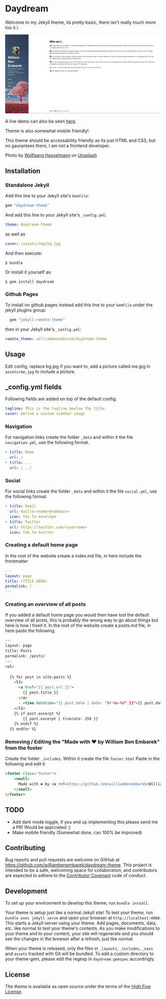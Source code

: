 # Daydream

Welcome to my Jekyll theme, its pretty basic, there isn't really much more too it.\

![Picture of the theme](theme.PNG)

A live demo can also be seen [here](https://embar.io).

Theme is also somewhat mobile friendly!

This theme should be accessability friendly as its just HTML and CSS, but no gaurantees there, I am not a frontend developer.

Photo by [Wolfgang Hasselmann](https://unsplash.com/@wolfgang_hasselmann?utm_source=unsplash&utm_medium=referral&utm_content=creditCopyText) on [Unsplash](https://unsplash.com/@wolfgang_hasselmann?utm_source=unsplash&utm_medium=referral&utm_content=creditCopyText)
  

## Installation

### Standalone Jekyll
Add this line to your Jekyll site's `Gemfile`:

```ruby
gem "daydream-theme"
```

And add this line to your Jekyll site's `_config.yml`:

```yaml
theme: daydream-theme
```
as well as 
```yaml
cover: /assets/img/bg.jpg
```

And then execute:

    $ bundle

Or install it yourself as:

    $ gem install daydream


### Github Pages

To install on github pages instead add this line to your `GemFile` under the jekyll plugins group:
```ruby
  gem "jekyll-remote-theme"
```

then in your Jekyll site's `_config.yml`:
```yaml
remote_theme: williambenembarek/daydream-theme
```

## Usage

Edit config, replace bg.jpg if you want to, add a picture called me.jpg in `assets/me.jpg` to include a picture.

## _config.yml fields
Following fields are added on top of the default config.
```yml
tagline: This is the tagline bewlow the title
cover: define a custom sidebar image
```

### Navigation
For navigation links create the folder `_data` and within it the file `navigation.yml`, use the following format.
```yaml
- title: Home
  url: /
- title: ...
  url: /.../
```

### Social
For social links create the folder `_data` and within it the file `social.yml`, use the following format.

```yaml
- title: Email
  url: mailto:<name>@<domain>
  icon: fas fa-envelope
- title: Twitter
  url: https://twitter.com/<username>
  icon: fab fa-twitter
```

### Creating a default home page

In the root of the website create a index.md file, in here include the frontmatter
```yml
---
layout: page
title: <TITLE HERE>
permalink: /
---
```

### Creating an overview of all posts

If you added a default home page you would then have lost the default overview of all posts, this is probably the wrong way to go about things but here is how I fixed it.
In the root of the website create a posts.md file, in here paste the following.
```html
---
layout: page
title: Posts
permalink: /posts/
---
<ul>

  {% for post in site.posts %}
    <li>
      <a href="{{ post.url }}">
        {{ post.title }}
      </a>
      - <time datetime="{{ post.date | date: "%Y-%m-%d" }}">{{ post.date | date_to_long_string }}</time>
    </li>
    {% if post.excerpt %}
        {{ post.excerpt | truncate: 256 }}  
    {% endif %}
  {% endfor %}
```

### Removing / Editing the "Made with ❤️ by William Ben Embarek" from the footer

Create the folder `_includes`.
Within it create the file `footer.html`
Paste in the following and edit it

```html
<footer class="footer">
    <small>
      Made with ❤️ by <a ref=https://github.com/williambenembarek>William Ben Embarek</a>
    </small>
</footer>
```

## TODO
 - Add dark mode toggle, if you end up implementing this please send me a PR! Would be apprciated :)
 - Make mobile friendly (Somewhat done, can 100% be improved)

## Contributing

Bug reports and pull requests are welcome on GitHub at https://github.com/williambenembarek/daydream-theme. This project is intended to be a safe, welcoming space for collaboration, and contributors are expected to adhere to the [Contributor Covenant](http://contributor-covenant.org) code of conduct.

## Development

To set up your environment to develop this theme, run `bundle install`.

Your theme is setup just like a normal Jekyll site! To test your theme, run `bundle exec jekyll serve` and open your browser at `http://localhost:4000`. This starts a Jekyll server using your theme. Add pages, documents, data, etc. like normal to test your theme's contents. As you make modifications to your theme and to your content, your site will regenerate and you should see the changes in the browser after a refresh, just like normal.

When your theme is released, only the files in `_layouts`, `_includes`, `_sass` and `assets` tracked with Git will be bundled.
To add a custom directory to your theme-gem, please edit the regexp in `daydream.gemspec` accordingly.

## License

The theme is available as open source under the terms of the [High Five License](LICENSE.txt).


